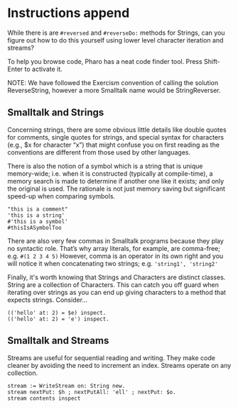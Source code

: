 # Instructions append

While there is are `#reversed` and `#reverseDo:` methods for Strings, can you figure out how to do this yourself using lower level character iteration and streams? 

To help you browse code, Pharo has a neat code finder tool. Press Shift-Enter to activate it.

NOTE: We have followed the Exercism convention of calling the solution ReverseString, however a more Smalltalk name would be StringReverser.

## Smalltalk and Strings

Concerning strings, there are some obvious little details like double quotes for comments, single quotes for strings, and special syntax for characters (e.g., $x for character “x”) that might confuse you on first reading as the conventions are different from those used by other languages. 

There is also the notion of a symbol which is a string that is unique memory-wide; i.e. when it is constructed (typically at compile-time), a memory search is made to determine if another one like it exists; and only the original is used. The rationale is not just memory saving but significant speed-up when comparing symbols.

```smalltalk
"this is a comment"
'this is a string'
#'this is a symbol'
#thisIsASymbolToo
```

There are also very few commas in Smalltalk programs because they play no syntactic role.
That’s why array literals, for example, are comma-free; e.g.
`#(1 2 3 4 5)`
However, comma is an operator in its own right and you will notice it when concatenating two strings; e.g.
`'string1', 'string2'`

Finally, it's worth knowing that Strings and Characters are distinct classes. String are a collection of Characters. This can catch you off guard when iterating over strings as you can end up giving characters to a method that expects strings. Consider...
```smalltalk
(('hello' at: 2) = $e) inspect.
(('hello' at: 2) = 'e') inspect.
```

## Smalltalk and Streams
Streams are useful for sequential reading and writing.  They make code cleaner by avoiding the need to increment an index.
Streams operate on any collection.
```smalltalk
stream := WriteStream on: String new.
stream nextPut: $h ; nextPutAll: 'ell' ; nextPut: $o.
stream contents inspect
```

